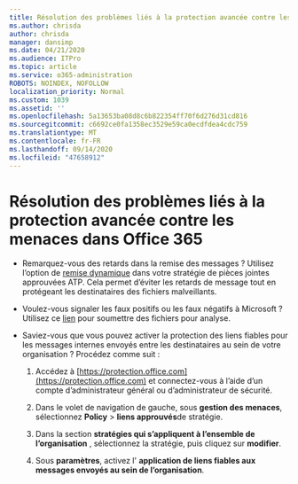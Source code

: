 ```yaml
---
title: Résolution des problèmes liés à la protection avancée contre les menaces dans Office 365
ms.author: chrisda
author: chrisda
manager: dansimp
ms.date: 04/21/2020
ms.audience: ITPro
ms.topic: article
ms.service: o365-administration
ROBOTS: NOINDEX, NOFOLLOW
localization_priority: Normal
ms.custom: 1039
ms.assetid: ''
ms.openlocfilehash: 5a13653ba08d8c6b822354ff70f6d276d31cd816
ms.sourcegitcommit: c6692ce0fa1358ec3529e59ca0ecdfdea4cdc759
ms.translationtype: MT
ms.contentlocale: fr-FR
ms.lasthandoff: 09/14/2020
ms.locfileid: "47658912"
---
```

# <a name="troubleshooting-office-365-advanced-threat-protection"></a>Résolution des problèmes liés à la protection avancée contre les menaces dans Office 365

- Remarquez-vous des retards dans la remise des messages ? Utilisez l’option de [remise dynamique](https://docs.microsoft.com/microsoft-365/security/office-365-security/dynamic-delivery-and-previewing) dans votre stratégie de pièces jointes approuvées ATP. Cela permet d’éviter les retards de message tout en protégeant les destinataires des fichiers malveillants.

- Voulez-vous signaler les faux positifs ou les faux négatifs à Microsoft ? Utilisez ce [lien](https://www.microsoft.com/wdsi/filesubmission/) pour soumettre des fichiers pour analyse.

- Saviez-vous que vous pouvez activer la protection des liens fiables pour les messages internes envoyés entre les destinataires au sein de votre organisation ? Procédez comme suit :

  1. Accédez à [https://protection.office.com](https://protection.office.com) et connectez-vous à l’aide d’un compte d’administrateur général ou d’administrateur de sécurité.

  2. Dans le volet de navigation de gauche, sous **gestion des menaces**, sélectionnez **Policy** \> **liens approuvés**de stratégie.

  3. Dans la section **stratégies qui s’appliquent à l’ensemble de l’organisation** , sélectionnez la stratégie, puis cliquez sur **modifier**.

  4. Sous **paramètres**, activez l' **application de liens fiables aux messages envoyés au sein de l’organisation**.
